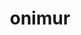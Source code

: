 ---
title: onimur
github: https://github.com/onimur
mode: dark
transition: 3s
archetype:
  - Little Bit of Everything
---